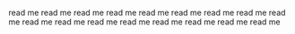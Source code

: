 read me
read me
read me
read me
read me
read me
read me
read me
read me
read me
read me
read me
read me
read me
read me
read me
read me
